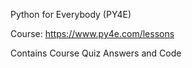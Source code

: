 Python for Everybody (PY4E)

Course: https://www.py4e.com/lessons

Contains Course Quiz Answers and Code 
